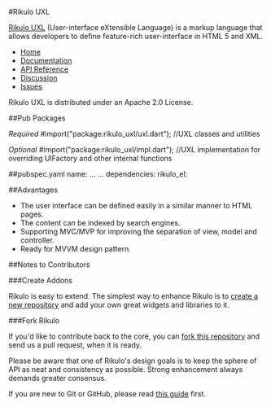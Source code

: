 #Rikulo UXL

[Rikulo UXL](http://rikulo.org) (User-interface eXtensible Language) is a markup language that allows developers to define feature-rich user-interface in HTML 5 and XML.

* [Home](http://rikulo.org)
* [Documentation](http://docs.rikulo.org)
* [API Reference](http://api.rikulo.org)
* [Discussion](http://stackoverflow.com/questions/tagged/rikulo)
* [Issues](https://github.com/rikulo/rikulo-uxl/issues)

Rikulo UXL is distributed under an Apache 2.0 License.

##Pub Packages

*Required*
    #import("package:rikulo_uxl/uxl.dart");
    //UXL classes and utilities

*Optional*
    #import("package:rikulo_uxl/impl.dart");
    //UXL implementation for overriding UIFactory and other internal functions

##pubspec.yaml
    name: ...
	...
	dependencies:
	  rikulo_el:

##Advantages

* The user interface can be defined easily in a similar manner to HTML pages.
* The content can be indexed by search engines.
* Supporting MVC/MVP for improving the separation of view, model and controller.
* Ready for MVVM design pattern.

##Notes to Contributors

###Create Addons

Rikulo is easy to extend. The simplest way to enhance Rikulo is to [create a new repository](https://help.github.com/articles/create-a-repo) and add your own great widgets and libraries to it.

###Fork Rikulo

If you'd like to contribute back to the core, you can [fork this repository](https://help.github.com/articles/fork-a-repo) and send us a pull request, when it is ready.

Please be aware that one of Rikulo's design goals is to keep the sphere of API as neat and consistency as possible. Strong enhancement always demands greater consensus.

If you are new to Git or GitHub, please read [this guide](https://help.github.com/) first.
